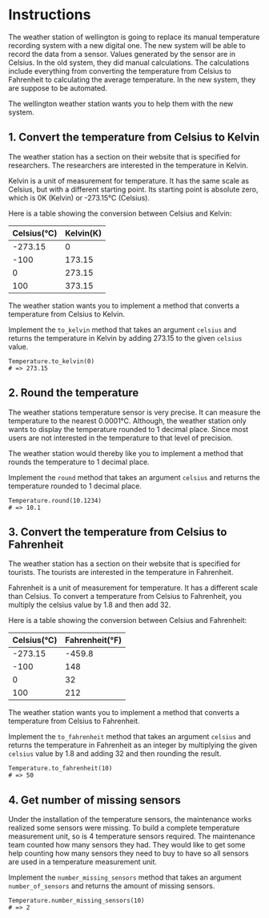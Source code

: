 # Instructions

The weather station of wellington is going to replace its manual temperature recording system with a new digital one.
The new system will be able to record the data from a sensor.
Values generated by the sensor are in Celsius.
In the old system, they did manual calculations.
The calculations include everything from converting the temperature from Celsius to Fahrenheit to calculating the average temperature.
In the new system, they are suppose to be automated.

The wellington weather station wants you to help them with the new system.

## 1. Convert the temperature from Celsius to Kelvin

The weather station has a section on their website that is specified for researchers.
The researchers are interested in the temperature in Kelvin.

Kelvin is a unit of measurement for temperature.
It has the same scale as Celsius, but with a different starting point.
Its starting point is absolute zero, which is 0K (Kelvin) or -273.15°C (Celsius).

Here is a table showing the conversion between Celsius and Kelvin:

| Celsius(°C) | Kelvin(K) |
| ----------- | --------- |
| -273.15     | 0         |
| -100        | 173.15    |
| 0           | 273.15    |
| 100         | 373.15    |

The weather station wants you to implement a method that converts a temperature from Celsius to Kelvin.

Implement the `to_kelvin` method that takes an argument `celsius` and returns the temperature in Kelvin by adding 273.15 to the given `celsius` value.

```crystal
Temperature.to_kelvin(0)
# => 273.15
```

## 2. Round the temperature

The weather stations temperature sensor is very precise.
It can measure the temperature to the nearest 0.0001°C.
Although, the weather station only wants to display the temperature rounded to 1 decimal place.
Since most users are not interested in the temperature to that level of precision.

The weather station would thereby like you to implement a method that rounds the temperature to 1 decimal place.

Implement the `round` method that takes an argument `celsius` and returns the temperature rounded to 1 decimal place.

```crystal
Temperature.round(10.1234)
# => 10.1
```

## 3. Convert the temperature from Celsius to Fahrenheit

The weather station has a section on their website that is specified for tourists.
The tourists are interested in the temperature in Fahrenheit.

Fahrenheit is a unit of measurement for temperature.
It has a different scale than Celsius.
To convert a temperature from Celsius to Fahrenheit, you multiply the celsius value by 1.8 and then add 32.

Here is a table showing the conversion between Celsius and Fahrenheit:

| Celsius(°C) | Fahrenheit(°F) |
| ----------- | -------------- |
| -273.15     | -459.8         |
| -100        | 148            |
| 0           | 32             |
| 100         | 212            |

The weather station wants you to implement a method that converts a temperature from Celsius to Fahrenheit.

Implement the `to_fahrenheit` method that takes an argument `celsius` and returns the temperature in Fahrenheit as an integer by multiplying the given `celsius` value by 1.8 and adding 32 and then rounding the result.

```crystal
Temperature.to_fahrenheit(10)
# => 50
```

## 4. Get number of missing sensors

Under the installation of the temperature sensors, the maintenance works realized some sensors were missing.
To build a complete temperature measurement unit, so is 4 temperature sensors required.
The maintenance team counted how many sensors they had.
They would like to get some help counting how many sensors they need to buy to have so all sensors are used in a temperature measurement unit.

Implement the `number_missing_sensors` method that takes an argument `number_of_sensors` and returns the amount of missing sensors.

```crystal
Temperature.number_missing_sensors(10)
# => 2
```

